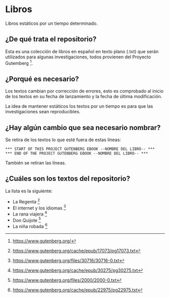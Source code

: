# Libros
Libros estáticos por un tiempo determinado.

## ¿De qué trata el repositorio?
Esta es una colección de libros en español en texto plano (.txt) que serán utilizados para algunas investigaciones, todos provienen del Proyecto Gutemberg [^fn1]. 

## ¿Porqué es necesario?
Los textos cambian por corrección de errores, esto es comprobado al inicio de los textos en su fecha de lanzamiento y la fecha de última modificación.

La idea de mantener estáticos los textos por un tiempo es para que las investigaciones sean reproducibles.

## ¿Hay algún cambio que sea necesario nombrar?
Se retira de los textos lo que esté fuera de estas líneas:

```
*** START OF THIS PROJECT GUTENBERG EBOOK --NOMBRE DEL LIBRO-- ***
*** END OF THE PROJECT GUTENBERG EBOOK --NOMBRE DEL LIBRO-- ***
```

También se retiran las líneas.

## ¿Cuáles son los textos del repositorio?
La lista es la siguiente:

* La Regenta [^fn2]
* El internet y los idiomas [^fn3]
* La rana viajera [^fn4]
* Don Quijote [^fn5]
* La niña robada [^fn6]

[^fn1]: https://www.gutenberg.org/
[^fn2]: https://www.gutenberg.org/cache/epub/17073/pg17073.txt
[^fn3]: https://www.gutenberg.org/files/30716/30716-0.txt
[^fn4]: https://www.gutenberg.org/cache/epub/30275/pg30275.txt
[^fn5]: https://www.gutenberg.org/files/2000/2000-0.txt
[^fn6]: https://www.gutenberg.org/cache/epub/22975/pg22975.txt
